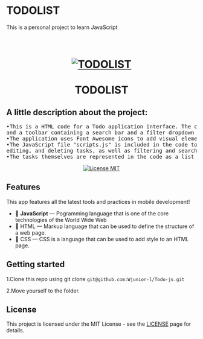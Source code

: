 # TODOLIST
This is a personal project to learn JavaScript

<h1 align="center">
<br>
  <a href="https://files.fm/u/hhkhahaw9#/view/LOFI%20CHILLHOP.png"><img alt="TODOLIST" src="https://files.fm/thumb_show.php?i=rmbma5a6t"></a>

<br>
<br>
TODOLIST
</h1>
<h2>
  A little description about the project:
</h2>
<pre>
•This is a HTML code for a Todo application interface. The code includes a form for adding tasks, a header, 
and a toolbar containing a search bar and a filter dropdown menu. 
•The application uses Font Awesome icons to add visual elements to the interface. 
•The JavaScript file "scripts.js" is included in the code to provide the functionality to the application, such as adding, 
editing, and deleting tasks, as well as filtering and searching for tasks. 
•The tasks themselves are represented in the code as a list of elements to be populated by the JavaScript code.
</pre>

<p align="center">
  <a href="https://opensource.org/licenses/MIT">
    <img src="https://img.shields.io/badge/License-MIT-blue.svg" alt="License MIT">
  </a>
</p>

## Features
[//]: # (Add the features of your project here:)
This app features all the latest tools and practices in mobile development!

- 🔰 **JavaScript** — Pogramming language that is one of the core technologies of the World Wide Web
- 🔶 HTML — Markup language that can be used to define the structure of a web page.
- 🔷 CSS — CSS is a language that can be used to add style to an HTML page.

## Getting started

<p>1.Clone this repo using  git clone <code>git@github.com:Wjunior-l/Todo-js.git</code></p>
<p>2.Move yourself to the folder.</p>


## License

This project is licensed under the MIT License - see the [LICENSE](https://opensource.org/licenses/MIT) page for details.

